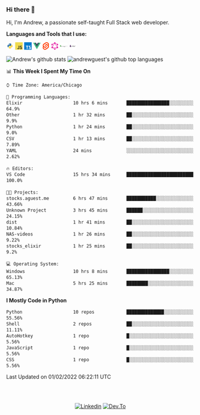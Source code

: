 ### Hi there 👋

Hi, I'm Andrew, a passionate self-taught Full Stack web developer.

**Languages and Tools that I use:**  

<code><img height="20" src="https://raw.githubusercontent.com/github/explore/80688e429a7d4ef2fca1e82350fe8e3517d3494d/topics/python/python.png"></code>
<code><img height="20" src="https://raw.githubusercontent.com/github/explore/80688e429a7d4ef2fca1e82350fe8e3517d3494d/topics/javascript/javascript.png"></code>
<code><img height="20" src="https://raw.githubusercontent.com/github/explore/80688e429a7d4ef2fca1e82350fe8e3517d3494d/topics/typescript/typescript.png"></code>
<code><img height="20" src="https://raw.githubusercontent.com/github/explore/80688e429a7d4ef2fca1e82350fe8e3517d3494d/topics/vue/vue.png"></code>
<code><img height="20" src="https://raw.githubusercontent.com/github/explore/42198dc9113595ddd22cc12771bb719c8cf08b67/topics/svelte/svelte.png"></code>
<code><img height="20" src="https://raw.githubusercontent.com/github/explore/5c058a388828bb5fde0bcafd4bc867b5bb3f26f3/topics/graphql/graphql.png"></code>
<code><img height="20" src="https://raw.githubusercontent.com/github/explore/80688e429a7d4ef2fca1e82350fe8e3517d3494d/topics/mongodb/mongodb.png"></code>
<code><img height="20" src="https://raw.githubusercontent.com/github/explore/d106aa3f6fa091ab80ab5c8cf0d931baff3caaea/topics/elixir/elixir.png"></code>

![Andrew's github stats](https://github-readme-stats.vercel.app/api?username=andrewguest&show_icons=true&theme=vue-dark&count_private=true)
<img height="180em" src="https://github-readme-stats.vercel.app/api/top-langs/?username=andrewguest&theme=vue-dark&layout=compact" alt="andrewguest's github top languages" />

<!--START_SECTION:waka-->
📊 **This Week I Spent My Time On** 

```text
⌚︎ Time Zone: America/Chicago

💬 Programming Languages: 
Elixir                   10 hrs 6 mins       ████████████████░░░░░░░░░   64.9% 
Other                    1 hr 32 mins        ██░░░░░░░░░░░░░░░░░░░░░░░   9.9% 
Python                   1 hr 24 mins        ██░░░░░░░░░░░░░░░░░░░░░░░   9.0% 
CSV                      1 hr 13 mins        ██░░░░░░░░░░░░░░░░░░░░░░░   7.89% 
YAML                     24 mins             ░░░░░░░░░░░░░░░░░░░░░░░░░   2.62%

🔥 Editors: 
VS Code                  15 hrs 34 mins      █████████████████████████   100.0%

🐱‍💻 Projects: 
stocks.aguest.me         6 hrs 47 mins       ███████████░░░░░░░░░░░░░░   43.66% 
Unknown Project          3 hrs 45 mins       ██████░░░░░░░░░░░░░░░░░░░   24.15% 
dist                     1 hr 41 mins        ██░░░░░░░░░░░░░░░░░░░░░░░   10.84% 
NAS-videos               1 hr 26 mins        ██░░░░░░░░░░░░░░░░░░░░░░░   9.22% 
stocks_elixir            1 hr 25 mins        ██░░░░░░░░░░░░░░░░░░░░░░░   9.2%

💻 Operating System: 
Windows                  10 hrs 8 mins       ████████████████░░░░░░░░░   65.13% 
Mac                      5 hrs 25 mins       ████████░░░░░░░░░░░░░░░░░   34.87%

```

**I Mostly Code in Python** 

```text
Python                   10 repos            ██████████████░░░░░░░░░░░   55.56% 
Shell                    2 repos             ██░░░░░░░░░░░░░░░░░░░░░░░   11.11% 
AutoHotkey               1 repo              █░░░░░░░░░░░░░░░░░░░░░░░░   5.56% 
JavaScript               1 repo              █░░░░░░░░░░░░░░░░░░░░░░░░   5.56% 
CSS                      1 repo              █░░░░░░░░░░░░░░░░░░░░░░░░   5.56%

```



 Last Updated on 01/02/2022 06:22:11 UTC
<!--END_SECTION:waka-->

<br><br>
<p align="center">
   <a href="https://www.linkedin.com/in/andrew-guest-a891759a" target="_blank"><img src="https://img.shields.io/badge/LinkedIn-0077B5?style=for-the-badge&logo=linkedin&logoColor=white" alt="Linkedin"></a>
  <a href="https://dev.to/aguest" target="_blank"><img src="https://img.shields.io/badge/Dev.to-0A0A0A?style=for-the-badge&logo=dev%2Eto&logoColor=white" alt="Dev.To"></a>
</p>
